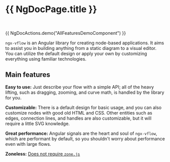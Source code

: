 # {{ NgDocPage.title }}

<br>

{{ NgDocActions.demo("AllFeaturesDemoComponent") }}

`ngx-vflow` is an Angular library for creating node-based applications. It aims to assist you in building anything from a static diagram to a visual editor. You can utilize the default design or apply your own by customizing everything using familiar technologies.

## Main features

**Easy to use:** Just describe your flow with a simple API; all of the heavy lifting, such as dragging, zooming, and curve math, is handled by the library for you.

**Customizable:** There is a default design for basic usage, and you can also customize nodes with good old HTML and CSS. Other entities such as edges, connection lines, and handles are also customizable, but it will require a little SVG knowledge.

**Great performance:** Angular signals are the heart and soul of `ngx-vflow`, which are performant by default, so you shouldn't worry about performance even with large flows.

**Zoneless:** [Does not require `zone.js`](https://stackblitz.com/edit/stackblitz-starters-qhu6im?file=src%2Fmain.ts)
